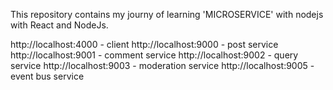 This repository contains my journy of learning 'MICROSERVICE' with nodejs with React and NodeJs.

http://localhost:4000 - client
http://localhost:9000 - post service
http://localhost:9001 - comment service
http://localhost:9002 - query service
http://localhost:9003 - moderation service
http://localhost:9005 - event bus service
